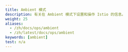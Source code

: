 ```yaml
---
title: Ambient 模式
description: 有关在 Ambient 模式下设置和操作 Istio 的信息。
weight: 25
aliases:
  - /zh/docs/ops/ambient
  - /zh/latest/docs/ops/ambient
keywords: [ambient]
test: n/a
---
```

